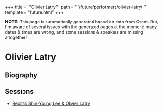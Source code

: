 +++
title = '''Olivier Latry'''
path = '''/future/performers/olivier-latry/'''
template = "future.html"
+++

<p class="todo">
<strong>NOTE:</strong> This page is automatically generated based on data from Cvent.
But, I'm aware of several issues with the generated pages at the moment:
many dates & times are wrong, and some sessions & speakers are missing altogether!
</p>

<h1>Olivier Latry</h1>
<h2>Biography</h2>
<p></p>
<h2>Sessions</h2>
<ul><li><a href="/future/sessions/recital-shin-young-lee-olivier-latry/">Recital: Shin-Young Lee & Olivier Latry</a></li>

